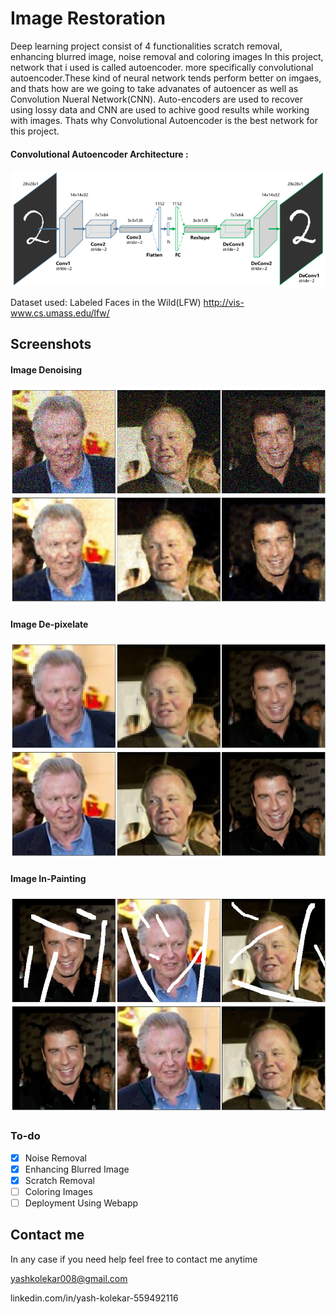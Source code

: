 # Image Restoration
Deep learning project consist of 4 functionalities scratch removal, enhancing blurred image, noise removal and coloring images
In this project, network that i used is called autoencoder. more specifically convolutional autoencoder.These kind of neural network tends perform better on imgaes, and thats how are we going to take advanates of autoencer as well as Convolution Nueral Network(CNN).
Auto-encoders are used to recover using lossy data and CNN are used to achive good results while working with images. Thats why Convolutional Autoencoder is the best network for this project.

#### Convolutional Autoencoder Architecture :
![App Screenshot](https://github.com/ll-ysh-ll/Image-Restoration/blob/master/Screenshots/cnn_autoencoder.png?raw=true)


Dataset used: Labeled Faces in the Wild(LFW)
http://vis-www.cs.umass.edu/lfw/
## Screenshots

#### Image Denoising
<img src="https://github.com/ll-ysh-ll/Image-Restoration/blob/master/Screenshots/denoising.png" width="750" title="Image Denoising">

#### Image De-pixelate
<img src="https://github.com/ll-ysh-ll/Image-Restoration/blob/master/Screenshots/depixelate.png" width="750" title="Image De-pixelate">

#### Image In-Painting
<img src="https://github.com/ll-ysh-ll/Image-Restoration/blob/inpaint/Screenshots/inpainted.png" width="750" title="Image In-Painting">

### To-do

- [x] Noise Removal
- [x] Enhancing Blurred Image 
- [x] Scratch Removal
- [ ] Coloring Images
- [ ] Deployment Using Webapp

## Contact me

In any case if you need help feel free to contact me anytime

 yashkolekar008@gmail.com

 linkedin.com/in/yash-kolekar-559492116
